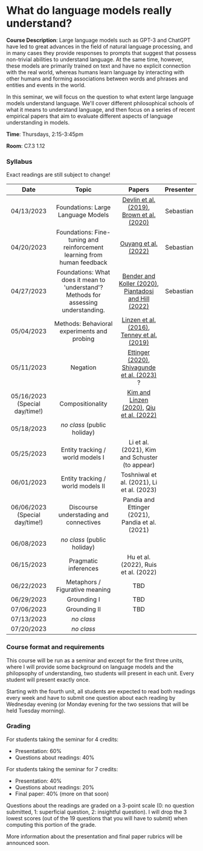 # What do language models really understand?

**Course Description**: Large language models such as GPT-3 and ChatGPT have led to great advances in the field of natural language processing, and in many cases they provide responses to prompts that suggest that possess non-trivial abilities to understand language. At the same time, however, these models are primarily trained on text and have no explicit connection with the real world, whereas humans learn language by interacting with other humans and forming associations between words and phrases and entities and events in the world.

In this seminar, we will focus on the question to what extent large language models understand language. We'll cover different philosophical schools of what it means to understand language, and then focus on a series of recent empirical papers that aim to evaluate different aspects of language understanding in models.

**Time**: Thursdays, 2:15-3:45pm

**Room**: C7.3 1.12

### Syllabus

Exact readings are still subject to change!

|    Date    |                                         Topic                                        |                        Papers                        | Presenter |
|:----------:|:------------------------------------------------------------------------------------:|:----------------------------------------------------:|:---------:|
| 04/13/2023 |                          Foundations: Large Language Models                          |       [Devlin et al. (2019)](https://aclanthology.org/N19-1423/), [Brown et al. (2020)](https://proceedings.neurips.cc/paper/2020/file/1457c0d6bfcb4967418bfb8ac142f64a-Paper.pdf)      | Sebastian |
| 04/20/2023 |        Foundations: Fine-tuning and reinforcement learning from human feedback       |                 [Ouyang et al. (2022)](https://arxiv.org/abs/2203.02155)                 | Sebastian |
| 04/27/2023 | Foundations: What does it mean to 'understand'? Methods for assessing understanding. | [Bender and Koller (2020)](https://aclanthology.org/2020.acl-main.463/), [Piantadosi and Hill (2022)](https://arxiv.org/abs/2208.02957) | Sebastian |
| 05/04/2023 |                      Methods: Behavioral experiments and probing                     |      [Linzen et al. (2016)](https://aclanthology.org/Q16-1037/), [Tenney et al. (2019)](https://aclanthology.org/S19-1026/)      |           |
| 05/11/2023 |                     Negation                     |      [Ettinger (2020)](https://aclanthology.org/2020.tacl-1.3/), [Shivagunde et al. (2023)](https://arxiv.org/abs/2303.16445) ?      |           |
| 05/16/2023 (Special day/time!) |                     Compositionality                     |      [Kim and Linzen (2020)](https://aclanthology.org/2020.emnlp-main.731/), [Qiu et al. (2022)](https://aclanthology.org/2022.emnlp-main.624/)     |           |
| 05/18/2023 |                        _no class_ (public holiday)                  |         |           |
| 05/25/2023 |                      Entity tracking / world models I                       |      Li et al. (2021), Kim and Schuster (to appear)    |           |
| 06/01/2023 |                        Entity tracking / world models II                    |   Toshniwal et al. (2021), Li et al. (2023)      |           |
| 06/06/2023 (Special day/time!) |  Discourse understading and connectives                                   |   Pandia and Ettinger (2021), Pandia et al. (2021)       |           |
| 06/08/2023 |                      _no class_ (public holiday)                    |        |           |
| 06/15/2023 |                        Pragmatic inferences                   |  Hu et al. (2022), Ruis et al. (2022)        |           |
| 06/22/2023 |                       Metaphors / Figurative meaning                       | TBD     |           |
| 06/29/2023 |                        Grounding I             |   TBD     |           |
| 07/06/2023 |                        Grounding II            |  TBD   |           |
| 07/13/2023 |                       _no class_           |     |           |
| 07/20/2023 |                       _no class_           |     |           |


### Course format and requirements

This course will be run as a seminar and except for the first three units, where I will provide some background on language models and the philopsophy of understanding, two students will present in each unit. Every student will present exactly once.

Starting with the fourth unit, all students are expected to read both readings every week and have to submit one question about each reading by Wednesday evening (or Monday evening for the two sessions that will be held Tuesday morning).

### Grading

For students taking the seminar for 4 credits:

* Presentation: 60%
* Questions about readings: 40%

For students taking the seminar for 7 credits:

* Presentation: 40%
* Questions about readings: 20%
* Final paper: 40% (more on that soon)

Questions about the readings are graded on a 3-point scale (0: no question submitted, 1: superficial question, 2: insightful question). I will drop the 3 lowest scores (out of the 19 questions that you will have to submit) when computing this portion of the grade.

More information about the presentation and final paper rubrics will be announced soon.


